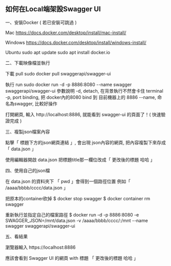 如何在Local端架設Swagger UI
-
一、安裝Docker ( 若已安裝可跳過 )

Mac
https://docs.docker.com/desktop/install/mac-install/

Windows
https://docs.docker.com/desktop/install/windows-install/

Ubuntu
sudo apt update
sudo apt install docker.io


二、下載映像檔並執行

下載 pull
sudo docker pull swaggerapi/swagger-ui

執行 run
sudo docker run -d -p 8886:8080 --name swagger swaggerapi/swagger-ui
參數說明
-d, detach, 在背景執行不然會卡住 terminal
-p, port binding, 把 docker內的8080 bind 到 目前機器上的 8886
--name, 命名為swagger, 比較好操作

打開網頁, 輸入 http://localhost:8886, 就能看到 swagger-ui 的頁面了！( 快速驗證完成 )


三、複製json檔案內容

點擊「 標題下方的json網頁連結 」, 會出現 json內容的網頁, 把內容複製下來存成「 data.json 」

使用編輯器開啟 data.json 把標題title那一欄位改成「 更改後的標題 哈哈 」


四、使用自己的json檔

在 data.json 的資料夾下 「 pwd 」會得到一個路徑位置 例如「 /aaaa/bbbb/cccc/data.json 」

把原本的container砍掉
$ docker stop swagger
$ docker container rm swagger

重新執行並指定自己的檔案路徑
$ docker run -d -p 8886:8080 -e SWAGGER_JSON=/mnt/data.json -v /aaaa/bbbb/cccc/:/mnt --name swagger swaggerapi/swagger-ui


五、看結果

瀏覽器輸入 https://localhost:8886

應該會看到 Swagger UI 的網頁 with 標題 「 更改後的標題 哈哈 」
